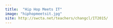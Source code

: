 ```yaml
---
title:  "Hip Hop Meets IT"
image: "hiphopmeetsit.jpg"
site: http://swcta.net/teachers/changcl/IT2015/
---
```

